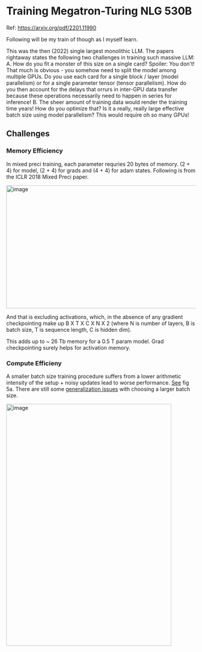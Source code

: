 # Training Megatron-Turing NLG 530B
Ref: https://arxiv.org/pdf/2201.11990

Following will be my train of though as I myself learn.

This was the then (2022) single largest monolithic LLM. The papers rightaway states the following two challenges in training such massive LLM:
A. How do you fit a monster of this size on a single card? Spoiler: You don't! That much is obvious - you somehow need to split the model among multiple GPUs. Do you use each card for a single block / layer (model parallelism) or for a single parameter tensor (tensor parallelism). How do you then account for the delays that orrurs in inter-GPU data transfer because these operations necessarily need to happen in series for inference!
B. The sheer amount of training data would render the training time years! How do you optimize that? Is it a really, really large effective batch size using model parallelism? This would require oh so many GPUs!

## Challenges
### Memory Efficiency
In mixed preci training, each parameter requries 20 bytes of memory. (2 + 4) for model, (2 + 4) for grads and (4 + 4) for adam states. Following is from the ICLR 2018 Mixed Preci paper.

<img width="625" height="328" alt="image" src="https://github.com/user-attachments/assets/dd8b06ec-2bfc-4d05-8115-31ad3512c529" />

And that is excluding activations, which, in the absence of any gradient checkpointing make up B X T X C X N X 2 (where N is number of layers, B is batch size, T is sequence length, C is hidden dim).

This adds up to ~ 26 Tb memory for a 0.5 T param model. Grad checkpointing surely helps for activation memory.

### Compute Efficieny
A smaller batch size training procedure suffers from a lower arithmetic intensity of the setup + noisy updates lead to worse performance. [See](https://arxiv.org/pdf/2310.03693) fig 5a.
There are still some [generalization issues](https://openreview.net/pdf?id=H1oyRlYgg) with choosing a larger batch size. 

<img width="439" height="644" alt="image" src="https://github.com/user-attachments/assets/931e3728-ce37-451f-aaae-1d10fb6ac5b8" />


